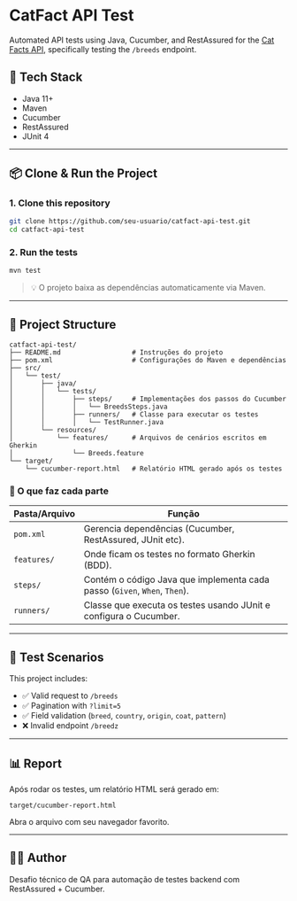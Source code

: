 # CatFact API Test

Automated API tests using Java, Cucumber, and RestAssured for the [Cat Facts API](https://catfact.ninja/), specifically testing the `/breeds` endpoint.

## 🧰 Tech Stack

- Java 11+
- Maven
- Cucumber
- RestAssured
- JUnit 4

---

## 📦 Clone & Run the Project

### 1. Clone this repository

```bash
git clone https://github.com/seu-usuario/catfact-api-test.git
cd catfact-api-test
```

### 2. Run the tests

```bash
mvn test
```

> 💡 O projeto baixa as dependências automaticamente via Maven.

---

## 📁 Project Structure

```text
catfact-api-test/
├── README.md                  # Instruções do projeto
├── pom.xml                    # Configurações do Maven e dependências
├── src/
│   └── test/
│       ├── java/
│       │   └── tests/
│       │       ├── steps/     # Implementações dos passos do Cucumber
│       │       │   └── BreedsSteps.java
│       │       ├── runners/   # Classe para executar os testes
│       │       │   └── TestRunner.java
│       └── resources/
│           └── features/      # Arquivos de cenários escritos em Gherkin
│               └── Breeds.feature
└── target/
    └── cucumber-report.html   # Relatório HTML gerado após os testes
```

### 🧭 O que faz cada parte

| Pasta/Arquivo              | Função |
|---------------------------|--------|
| `pom.xml`                 | Gerencia dependências (Cucumber, RestAssured, JUnit etc). |
| `features/`               | Onde ficam os testes no formato Gherkin (BDD). |
| `steps/`                  | Contém o código Java que implementa cada passo (`Given`, `When`, `Then`). |
| `runners/`                | Classe que executa os testes usando JUnit e configura o Cucumber. |

---

## 🧪 Test Scenarios

This project includes:

- ✅ Valid request to `/breeds`
- ✅ Pagination with `?limit=5`
- ✅ Field validation (`breed`, `country`, `origin`, `coat`, `pattern`)
- ❌ Invalid endpoint `/breedz`
---

## 📊 Report

Após rodar os testes, um relatório HTML será gerado em:

```
target/cucumber-report.html
```

Abra o arquivo com seu navegador favorito.

---

## 🧑‍💻 Author

Desafio técnico de QA para automação de testes backend com RestAssured + Cucumber.
